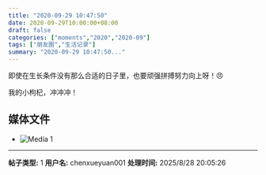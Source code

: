 ```yaml
---
title: "2020-09-29 10:47:50"
date: 2020-09-29T10:00:00+08:00
draft: false
categories: ["moments","2020","2020-09"]
tags: ["朋友圈","生活记录"]
summary: "2020-09-29 10:47:50..."
---
```


即使在生长条件没有那么合适的日子里，也要顽强拼搏努力向上呀！😠

我的小枸杞，冲冲冲！

## 媒体文件

- ![Media 1](/Moments/photos/2020-09-29/202009291047500.jpg)

---

**帖子类型:** 1
**用户名:** chenxueyuan001
**处理时间:** 2025/8/28 20:05:26